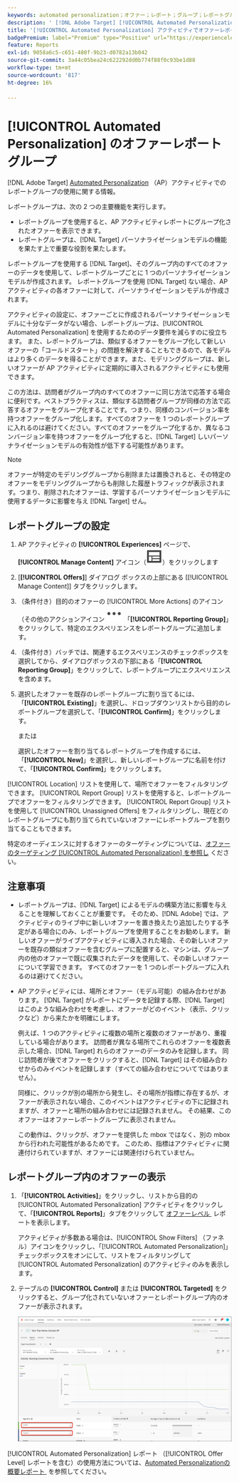 ```yaml
---
keywords: automated personalization；オファー；レポート；グループ；レポートグループ；ap
description: ' [!DNL Adobe Target] [!UICONTROL Automated Personalization] アクティビティでオファーレポートグループを使用する方法を説明します。'
title: '[!UICONTROL Automated Personalization] アクティビティでオファーレポートグループを使用できますか？'
badgePremium: label="Premium" type="Positive" url="https://experienceleague.adobe.com/docs/target/using/introduction/intro.html?lang=ja#premium newtab=true" tooltip="Target Premium に含まれる機能を確認してください。"
feature: Reports
exl-id: 9058a6c5-c651-480f-9b23-d0782a13b042
source-git-commit: 3a44c05bea24c622292dd0b774f88f0c93be1d88
workflow-type: tm+mt
source-wordcount: '817'
ht-degree: 16%

---
```


# [!UICONTROL Automated Personalization] のオファーレポートグループ

[!DNL Adobe Target] [Automated Personalization](/help/main/c-activities/t-automated-personalization/automated-personalization.md) （AP）アクティビティでのレポートグループの使用に関する情報。

レポートグループは、次の 2 つの主要機能を実行します。

* レポートグループを使用すると、AP アクティビティレポートにグループ化されたオファーを表示できます。
* レポートグループは、[!DNL Target] パーソナライゼーションモデルの機能を果たす上で重要な役割を果たします。

レポートグループを使用する [!DNL Target]、そのグループ内のすべてのオファーのデータを使用して、レポートグループごとに 1 つのパーソナライゼーションモデルが作成されます。 レポートグループを使用 [!DNL Target] ない場合、AP アクティビティの各オファーに対して、パーソナライゼーションモデルが作成されます。

アクティビティの設定に、オファーごとに作成されるパーソナライゼーションモデルに十分なデータがない場合、レポートグループは、[!UICONTROL Automated Personalization] を使用するためのデータ要件を減らすのに役立ちます。 また、レポートグループは、類似するオファーをグループ化して新しいオファーの「コールドスタート」の問題を解決することもできるので、各モデルはより多くのデータを得ることができます。また、モデリンググループは、新しいオファーが AP アクティビティに定期的に導入されるアクティビティにも使用できます。

この方法は、訪問者がグループ内のすべてのオファーに同じ方法で応答する場合に便利です。ベストプラクティスは、類似する訪問者グループが同様の方法で応答するオファーをグループ化することです。つまり、同様のコンバージョン率を持つオファーをグループ化します。すべてのオファーを 1 つのレポートグループに入れるのは避けてください。すべてのオファーをグループ化するか、異なるコンバージョン率を持つオファーをグループ化すると、[!DNL Target] しいパーソナライゼーションモデルの有効性が低下する可能性があります。

>[!NOTE]
>
>オファーが特定のモデリンググループから削除または置換されると、その特定のオファーをモデリンググループからも削除した履歴トラフィックが表示されます。つまり、削除されたオファーは、学習するパーソナライゼーションモデルに使用するデータに影響を与え [!DNL Target] せん。

## レポートグループの設定

1. AP アクティビティの **[!UICONTROL Experiences]** ページで、**[!UICONTROL Manage Content]** アイコン（![&#x200B; コンテンツを管理アイコン &#x200B;](/help/main/assets/icons/Experience.svg)）をクリックします
1. [**[!UICONTROL Offers]**] ダイアログ ボックスの上部にある [[!UICONTROL Manage Content]] タブをクリックします。
1. （条件付き）目的のオファーの [!UICONTROL More Actions] のアイコン（その他のアクションアイコン ![）をクリックしたあと &#x200B;](/help/main/assets/icons/MoreSmall.svg) 「**[!UICONTROL Reporting Group]**」をクリックして、特定のエクスペリエンスをレポートグループに追加します。

1. （条件付き）バッチでは、関連するエクスペリエンスのチェックボックスを選択してから、ダイアログボックスの下部にある「**[!UICONTROL Reporting Group]**」をクリックして、レポートグループにエクスペリエンスを含めます。

1. 選択したオファーを既存のレポートグループに割り当てるには、「**[!UICONTROL Existing]**」を選択し、ドロップダウンリストから目的のレポートグループを選択して、「**[!UICONTROL Confirm]**」をクリックします。

   または

   選択したオファーを割り当てるレポートグループを作成するには、「**[!UICONTROL New]**」を選択し、新しいレポートグループに名前を付けて、「**[!UICONTROL Confirm]**」をクリックします。

[!UICONTROL Location] リストを使用して、場所でオファーをフィルタリングできます。 [!UICONTROL Report Group] リストを使用すると、レポートグループでオファーをフィルタリングできます。 [!UICONTROL Report Group] リストを使用して [!UICONTROL Unassigned Offers] をフィルタリングし、現在どのレポートグループにも割り当てられていないオファーにレポートグループを割り当てることもできます。

特定のオーディエンスに対するオファーのターゲティングについては、[&#x200B; オファーのターゲティング [!UICONTROL Automated Personalization] を参照し &#x200B;](/help/main/c-activities/t-automated-personalization/ap-target-offers.md#task_F207ED7A41B84FD39BB6FCBFABF4B23E) ください。

## 注意事項

* レポートグループは、[!DNL Target] によるモデルの構築方法に影響を与えることを理解しておくことが重要です。 そのため、[!DNL Adobe] では、アクティビティのライブ中に新しいオファーを置き換えたり追加したりする予定がある場合にのみ、レポートグループを使用することをお勧めします。 新しいオファーがライブアクティビティに導入された場合、その新しいオファーを既存の類似オファーを含むグループに配置すると、マシンは、グループ内の他のオファーで既に収集されたデータを使用して、その新しいオファーについて学習できます。 すべてのオファーを 1 つのレポートグループに入れるのは避けてください。

* AP アクティビティには、場所とオファー（モデル可能）の組み合わせがあります。 [!DNL Target] がレポートにデータを記録する際、[!DNL Target] はこのような組み合わせを考慮し、オファーがどのイベント（表示、クリックなど）から来たかを明確にします。

  例えば、1 つのアクティビティに複数の場所と複数のオファーがあり、重複している場合があります。 訪問者が異なる場所でこれらのオファーを複数表示した場合、[!DNL Target] れらのオファーのデータのみを記録します。 同じ訪問者が後でオファーをクリックすると、[!DNL Target] はその組み合わせからのみイベントを記録します（すべての組み合わせについてではありません）。

  同様に、クリックが別の場所から発生し、その場所が指標に存在するが、オファーが表示されない場合、このイベントはアクティビティの下に記録されますが、オファーと場所の組み合わせには記録されません。 その結果、このオファーはオファーレポートグループに表示されません。

  この動作は、クリックが、オファーを提供した mbox ではなく、別の mbox から行われた可能性があるためです。 このため、指標はアクティビティに関連付けられていますが、オファーには関連付けられていません。

## レポートグループ内のオファーの表示

1. 「**[!UICONTROL Activities]**」をクリックし、リストから目的の [!UICONTROL Automated Personalization] アクティビティをクリックして、「**[!UICONTROL Reports]**」タブをクリックして [&#x200B; オファーレベル &#x200B;](/help/main/c-reports/personalization-reports/reports-ap.md) レポートを表示します。

   アクティビティが多数ある場合は、[!UICONTROL Show Filters] （ファネル）アイコンをクリックし、「[!UICONTROL Automated Personalization]」チェックボックスをオンにして、リストをフィルタリングして [!UICONTROL Automated Personalization] のアクティビティのみを表示します。

1. テーブルの **[!UICONTROL Control]** または **[!UICONTROL Targeted]** をクリックすると、グループ化されていないオファーとレポートグループ内のオファーが表示されます。

   ![&#x200B; オファーグループ：コントロールとターゲット &#x200B;](/help/main/c-reports/c-report-settings/assets/offer-groups.png)

[!UICONTROL Automated Personalization] レポート （[!UICONTROL Offer Level] レポートを含む）の使用方法については、[Automated Personalizationの概要レポート &#x200B;](/help/main/c-reports/personalization-reports/reports-ap.md) を参照してください。
